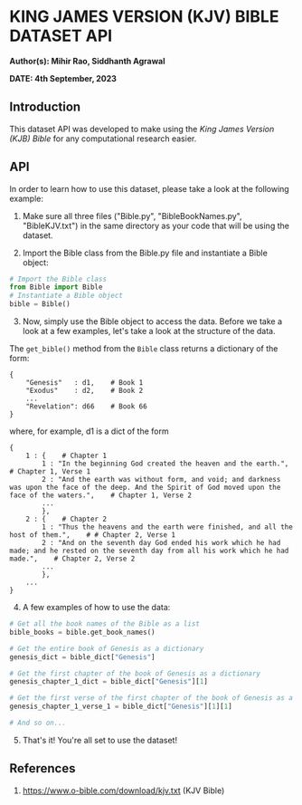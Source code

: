 # KING JAMES VERSION (KJV) BIBLE DATASET API

**Author(s): Mihir Rao, Siddhanth Agrawal**

**DATE: 4th September, 2023**

## Introduction

This dataset API was developed to make using the *King James Version (KJB) Bible* for any computational research easier.

## API

In order to learn how to use this dataset, please take a look at the following example:

1. Make sure all three files ("Bible.py", "BibleBookNames.py", "BibleKJV.txt") in the same directory as your code that will be using the dataset.

2. Import the Bible class from the Bible.py file and instantiate a Bible object:

```python
# Import the Bible class
from Bible import Bible
# Instantiate a Bible object
bible = Bible()
```

3. Now, simply use the Bible object to access the data. Before we take a look at a few examples, let's take a look at the structure of the data.

The ```get_bible()``` method from the ```Bible``` class returns a dictionary of the form:

```
{   
    "Genesis"   : d1,    # Book 1
    "Exodus"    : d2,    # Book 2
    ...
    "Revelation": d66    # Book 66
}
```

where, for example, d1 is a dict of the form

```
{
    1 : {    # Chapter 1
        1 : "In the beginning God created the heaven and the earth.",    # Chapter 1, Verse 1
        2 : "And the earth was without form, and void; and darkness was upon the face of the deep. And the Spirit of God moved upon the face of the waters.",    # Chapter 1, Verse 2
        ...
        },
    2 : {    # Chapter 2
        1 : "Thus the heavens and the earth were finished, and all the host of them.",    # # Chapter 2, Verse 1
        2 : "And on the seventh day God ended his work which he had made; and he rested on the seventh day from all his work which he had made.",    # Chapter 2, Verse 2
        ...
        },
    ...
}
```

4. A few examples of how to use the data:

```python
# Get all the book names of the Bible as a list
bible_books = bible.get_book_names()

# Get the entire book of Genesis as a dictionary
genesis_dict = bible_dict["Genesis"]

# Get the first chapter of the book of Genesis as a dictionary
genesis_chapter_1_dict = bible_dict["Genesis"][1]

# Get the first verse of the first chapter of the book of Genesis as a string
genesis_chapter_1_verse_1 = bible_dict["Genesis"][1][1]

# And so on...
```

5. That's it! You're all set to use the dataset!

## References

1. https://www.o-bible.com/download/kjv.txt (KJV Bible)
